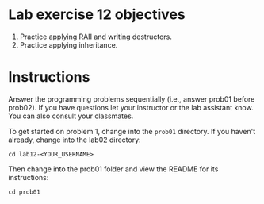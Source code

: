 # Lab exercise 12 objectives
1. Practice applying RAII and writing destructors.
2. Practice applying inheritance.


# Instructions
Answer the programming problems sequentially (i.e., answer prob01 before prob02). 
If you have questions let your instructor or the lab assistant know. You can also consult your classmates.

To get started on problem 1, change into the `prob01` directory. If you haven't already, change into the lab02 directory:
```
cd lab12-<YOUR_USERNAME>
```

Then change into the prob01 folder and view the README for its instructions:
```
cd prob01
```
